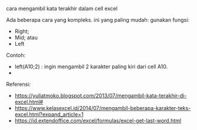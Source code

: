 cara mengambil kata terakhir dalam cell excel

Ada beberapa cara yang kompleks. ini yang paling mudah: gunakan fungsi:
- Right;
- Mid; atau
- Left

Contoh:
- left(A10;2) : ingin mengambil 2 karakter paling kiri dari cell A10. 
- 

Referensi:
- https://yuliatmoko.blogspot.com/2013/07/mengambil-kata-terakhir-di-excel.html#
- https://www.kelasexcel.id/2014/07/mengambil-beberapa-karakter-teks-excel.html?expand_article=1
- https://id.extendoffice.com/excel/formulas/excel-get-last-word.html

